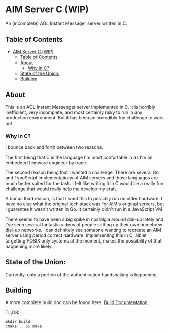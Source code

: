 # AIM Server C (WIP)

An (incomplete) AOL Instant Messager server written in C.

## Table of Contents
- [AIM Server C (WIP)](#aim-server-c-wip)
  - [Table of Contents](#table-of-contents)
  - [About](#about)
    - [Why in C?](#why-in-c)
  - [State of the Union:](#state-of-the-union)
  - [Building](#building)


## About

This is an AOL Instant Messenger server implemented in C. It is horribly inefficient, very incomplete, and most certainly risky to run in any production environment. But it has been an incredibly fun challenge to work on!

### Why in C?

I bounce back and forth between two reasons. 

The first being that C is the language I'm most confortable in as I'm an embedded firmware engineer by trade. 

The second reason being that I wanted a challenge. There are several Go and TypeScript implementations of AIM servers and those languages are much better suited for the task. I felt like writing it in C would be a really fun challenge that would really help me develop my craft.

A bonus third reason, is that I want this to possibly run on older hardware. I have no clue what the original tech stack was for AIM's original servers, but I guarentee it wasn't written in Go. It certainly didn't run in a JavaScript VM.

There seems to have been a big spike in nostalgia around dial-up lately and I've seen several fantastic videos of people setting up their own homebrew dial-up networks. I can definitely see someone wanting to recreate an AIM server using period correct hardware. Implementing this in C, albiet targetting POSIX only systems at the moment, makes the possibility of that happening more likely.

## State of the Union:

Currently, only a portion of the authentication handshaking is happening.

## Building

A more complete build doc can be found here: [Build Documentation](docs/building.md).

TL;DR:

```c
mkdir build
cmake .. && make
```
